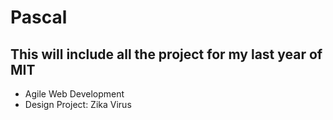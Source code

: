 # Pascal

## This will include all the project for my last year of MIT

- Agile Web Development
- Design Project: Zika Virus 
